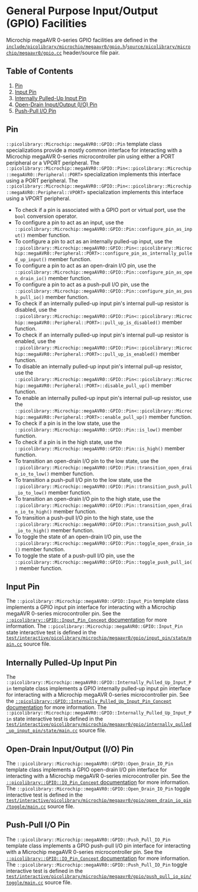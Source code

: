 # General Purpose Input/Output (GPIO) Facilities
Microchip megaAVR 0-series GPIO facilities are defined in the
[`include/picolibrary/microchip/megaavr0/gpio.h`](https://github.com/apcountryman/picolibrary-microchip-megaavr0/blob/main/include/picolibrary/microchip/megaavr0/gpio.h)/[`source/picolibrary/microchip/megaavr0/gpio.cc`](https://github.com/apcountryman/picolibrary-microchip-megaavr0/blob/main/source/picolibrary/microchip/megaavr0/gpio.cc)
header/source file pair.

## Table of Contents
1. [Pin](#pin)
1. [Input Pin](#input-pin)
1. [Internally Pulled-Up Input Pin](#internally-pulled-up-input-pin)
1. [Open-Drain Input/Output (I/O) Pin](#open-drain-inputoutput-io-pin)
1. [Push-Pull I/O Pin](#push-pull-io-pin)

## Pin
`::picolibrary::Microchip::megaAVR0::GPIO::Pin` template class specializations provide a
mostly common interface for interacting with a Microchip megaAVR 0-series microcontroller
pin using either a PORT peripheral or a VPORT peripheral.
The
`::picolibrary::Microchip::megaAVR0::GPIO::Pin<::picolibrary::Microchip::megaAVR0::Peripheral::PORT>`
specialization implements this interface using a PORT peripheral.
The
`::picolibrary::Microchip::megaAVR0::GPIO::Pin<::picolibrary::Microchip::megaAVR0::Peripheral::VPORT>`
specialization implements this interface using a VPORT peripheral.
- To check if a pin is associated with a GPIO port or virtual port, use the `bool`
  conversion operator.
- To configure a pin to act as an input, use the
  `::picolibrary::Microchip::megaAVR0::GPIO::Pin::configure_pin_as_input()` member
  function.
- To configure a pin to act as an internally pulled-up input, use the
  `::picolibrary::Microchip::megaAVR0::GPIO::Pin<::picolibrary::Microchip::megaAVR0::Peripheral::PORT>::configure_pin_as_internally_pulled_up_input()`
  member function.
- To configure a pin to act as an open-drain I/O pin, use the
  `::picolibrary::Microchip::megaAVR0::GPIO::Pin::configure_pin_as_open_drain_io()` member
  function.
- To configure a pin to act as a push-pull I/O pin, use the
  `::picolibrary::Microchip::megaAVR0::GPIO::Pin::configure_pin_as_push_pull_io()` member
  function.
- To check if an internally pulled-up input pin's internal pull-up resistor is disabled,
  use the
  `::picolibrary::Microchip::megaAVR0::GPIO::Pin<::picolibrary::Microchip::megaAVR0::Peripheral::PORT>::pull_up_is_disabled()`
  member function.
- To check if an internally pulled-up input pin's internal pull-up resistor is enabled,
  use the
  `::picolibrary::Microchip::megaAVR0::GPIO::Pin<::picolibrary::Microchip::megaAVR0::Peripheral::PORT>::pull_up_is_enabled()`
  member function.
- To disable an internally pulled-up input pin's internal pull-up resistor, use the
  `::picolibrary::Microchip::megaAVR0::GPIO::Pin<::picolibrary::Microchip::megaAVR0::Peripheral::PORT>::disable_pull_up()`
  member function.
- To enable an internally pulled-up input pin's internal pull-up resistor, use the
  `::picolibrary::Microchip::megaAVR0::GPIO::Pin<::picolibrary::Microchip::megaAVR0::Peripheral::PORT>::enable_pull_up()`
  member function.
- To check if a pin is in the low state, use the
  `::picolibrary::Microchip::megaAVR0::GPIO::Pin::is_low()` member function.
- To check if a pin is in the high state, use the
  `::picolibrary::Microchip::megaAVR0::GPIO::Pin::is_high()` member function.
- To transition an open-drain I/O pin to the low state, use the
  `::picolibrary::Microchip::megaAVR0::GPIO::Pin::transition_open_drain_io_to_low()`
  member function.
- To transition a push-pull I/O pin to the low state, use the
  `::picolibrary::Microchip::megaAVR0::GPIO::Pin::transition_push_pull_io_to_low()` member
  function.
- To transition an open-drain I/O pin to the high state, use the
  `::picolibrary::Microchip::megaAVR0::GPIO::Pin::transition_open_drain_io_to_high()`
  member function.
- To transition a push-pull I/O pin to the high state, use the
  `::picolibrary::Microchip::megaAVR0::GPIO::Pin::transition_push_pull_io_to_high()`
  member function.
- To toggle the state of an open-drain I/O pin, use the
  `::picolibrary::Microchip::megaAVR0::GPIO::Pin::toggle_open_drain_io()` member function.
- To toggle the state of a push-pull I/O pin, use the
  `::picolibrary::Microchip::megaAVR0::GPIO::Pin::toggle_push_pull_io()` member function.

## Input Pin
The `::picolibrary::Microchip::megaAVR0::GPIO::Input_Pin` template class implements a GPIO
input pin interface for interacting with a Microchip megaAVR 0-series microcontroller pin.
See the [`::picolibrary::GPIO::Input_Pin_Concept`
documentation](https://apcountryman.github.io/picolibrary/gpio.html#input-pin) for more
information.
The `::picolibrary::Microchip::megaAVR0::GPIO::Input_Pin` state interactive test is
defined in the
[`test/interactive/picolibrary/microchip/megaavr0/gpio/input_pin/state/main.cc`](https://github.com/apcountryman/picolibrary-microchip-megaavr0/blob/main/test/interactive/picolibrary/microchip/megaavr0/gpio/input_pin/state/main.cc)
source file.

## Internally Pulled-Up Input Pin
The `::picolibrary::Microchip::megaAVR0::GPIO::Internally_Pulled_Up_Input_Pin` template
class implements a GPIO internally pulled-up input pin interface for interacting with a
Microchip megaAVR 0-series microcontroller pin.
See the [`::picolibrary::GPIO::Internally_Pulled_Up_Input_Pin_Concept`
documentation](https://apcountryman.github.io/picolibrary/gpio.html#internally-pulled-up-input-pin)
for more information.
The `::picolibrary::Microchip::megaAVR0::GPIO::Internally_Pulled_Up_Input_Pin` state
interactive test is defined in the
[`test/interactive/picolibrary/microchip/megaavr0/gpio/internally_pulled_up_input_pin/state/main.cc`](https://github.com/apcountryman/picolibrary-microchip-megaavr0/blob/main/test/interactive/picolibrary/microchip/megaavr0/gpio/internally_pulled_up_input_pin/state/main.cc)
source file.

## Open-Drain Input/Output (I/O) Pin
The `::picolibrary::Microchip::megaAVR0::GPIO::Open_Drain_IO_Pin` template class
implements a GPIO open-drain I/O pin interface for interacting with a Microchip megaAVR
0-series microcontroller pin.
See the [`::picolibrary::GPIO::IO_Pin_Concept`
documentation](https://apcountryman.github.io/picolibrary/gpio.html#inputoutput-io-pin)
for more information.
The `::picolibrary::Microchip::megaAVR0::GPIO::Open_Drain_IO_Pin` toggle interactive test
is defined in the
[`test/interactive/picolibrary/microchip/megaavr0/gpio/open_drain_io_pin/toggle/main.cc`](https://github.com/apcountryman/picolibrary-microchip-megaavr0/blob/main/test/interactive/picolibrary/microchip/megaavr0/gpio/open_drain_io_pin/toggle/main.cc)
source file.

## Push-Pull I/O Pin
The `::picolibrary::Microchip::megaAVR0::GPIO::Push_Pull_IO_Pin` template class implements
a GPIO push-pull I/O pin interface for interacting with a Microchip megaAVR 0-series
microcontroller pin.
See the [`::picolibrary::GPIO::IO_Pin_Concept`
documentation](https://apcountryman.github.io/picolibrary/gpio.html#inputoutput-io-pin)
for more information.
The `::picolibrary::Microchip::megaAVR0::GPIO::Push_Pull_IO_Pin` toggle interactive test
is defined in the
[`test/interactive/picolibrary/microchip/megaavr0/gpio/push_pull_io_pin/toggle/main.cc`](https://github.com/apcountryman/picolibrary-microchip-megaavr0/blob/main/test/interactive/picolibrary/microchip/megaavr0/gpio/push_pull_io_pin/toggle/main.cc)
source file.
